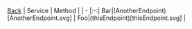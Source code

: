 
[Back](../README.md)
| Service | Method |
| - |:-:|
Bar|(AnotherEndpoint)[AnotherEndpoint.svg] |
Foo|(thisEndpoint)[thisEndpoint.svg] |

